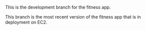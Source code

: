 This is the development branch for the fitness app.

This branch is the most recent version of the fitness app that is in deployment on EC2.
